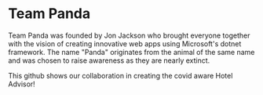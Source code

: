 # Team Panda

Team Panda was founded by Jon Jackson who brought everyone together with the vision of creating innovative web apps using Microsoft's dotnet framework. The name "Panda" originates from the animal of the same name and was chosen to raise awareness as they are nearly extinct.

This github shows our collaboration in creating the covid aware Hotel Advisor!